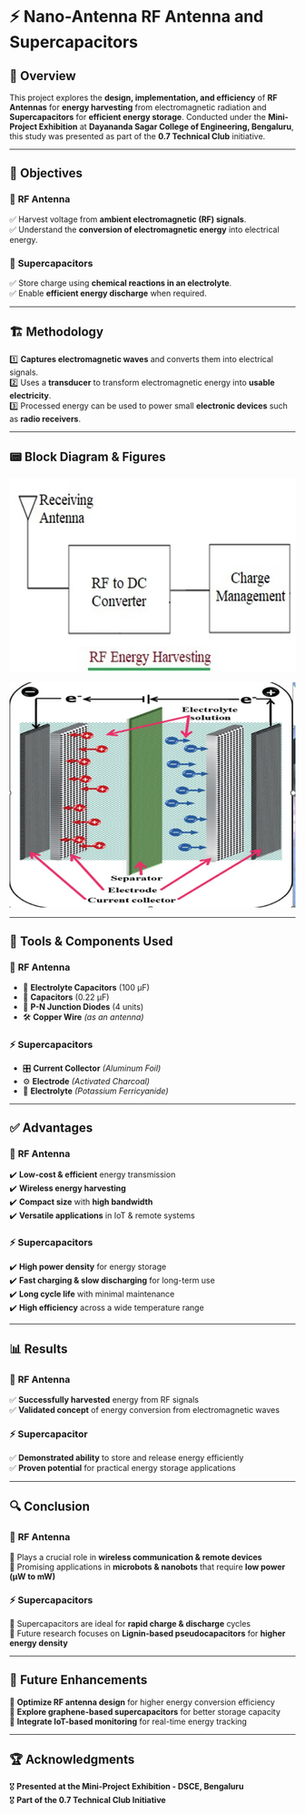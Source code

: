 # ⚡ Nano-Antenna RF Antenna and Supercapacitors  

## 🚀 Overview  
This project explores the **design, implementation, and efficiency** of **RF Antennas** for **energy harvesting** from electromagnetic radiation and **Supercapacitors** for **efficient energy storage**. Conducted under the **Mini-Project Exhibition** at **Dayananda Sagar College of Engineering, Bengaluru**, this study was presented as part of the **0.7 Technical Club** initiative.  

---

## 🎯 Objectives  

### 🔹 **RF Antenna**  
✅ Harvest voltage from **ambient electromagnetic (RF) signals**.  
✅ Understand the **conversion of electromagnetic energy** into electrical energy.  

### 🔹 **Supercapacitors**  
✅ Store charge using **chemical reactions in an electrolyte**.  
✅ Enable **efficient energy discharge** when required.  

---

## 🏗️ Methodology  
 
1️⃣ **Captures electromagnetic waves** and converts them into electrical signals.  
2️⃣ Uses a **transducer** to transform electromagnetic energy into **usable electricity**.  
3️⃣ Processed energy can be used to power small **electronic devices** such as **radio receivers**.  

---

## 📟 Block Diagram & Figures  
 

![RF Antenna Diagram](https://github.com/sandesh-ar/Nano-Antenna-RF-Antenna-and-Supercapacitors/blob/main/image.png?raw=true)  

![Supercapacitor Setup](https://github.com/sandesh-ar/Nano-Antenna-RF-Antenna-and-Supercapacitors/blob/main/image%202.png)  

---

## 🔧 Tools & Components Used  

### 📡 **RF Antenna**  
- 🔋 **Electrolyte Capacitors** (100 µF)  
- 🔩 **Capacitors** (0.22 µF)  
- 🔘 **P-N Junction Diodes** (4 units)  
- 🛠️ **Copper Wire** *(as an antenna)*  

### ⚡ **Supercapacitors**  
- 🎛️ **Current Collector** *(Aluminum Foil)*  
- ⚙ **Electrode** *(Activated Charcoal)*  
- 🧪 **Electrolyte** *(Potassium Ferricyanide)*  

---

## ✅ Advantages  

### 📡 **RF Antenna**  
✔️ **Low-cost & efficient** energy transmission  
✔️ **Wireless energy harvesting**  
✔️ **Compact size** with **high bandwidth**  
✔️ **Versatile applications** in IoT & remote systems  

### ⚡ **Supercapacitors**  
✔️ **High power density** for energy storage  
✔️ **Fast charging & slow discharging** for long-term use  
✔️ **Long cycle life** with minimal maintenance  
✔️ **High efficiency** across a wide temperature range  

---

## 📊 Results  

### 📡 **RF Antenna**  
✅ **Successfully harvested** energy from RF signals  
✅ **Validated concept** of energy conversion from electromagnetic waves  

### ⚡ **Supercapacitor**  
✅ **Demonstrated ability** to store and release energy efficiently  
✅ **Proven potential** for practical energy storage applications  

---

## 🔍 Conclusion  

### 📡 **RF Antenna**  
📌 Plays a crucial role in **wireless communication & remote devices**  
📌 Promising applications in **microbots & nanobots** that require **low power (µW to mW)**  

### ⚡ **Supercapacitors**  
📌 Supercapacitors are ideal for **rapid charge & discharge** cycles  
📌 Future research focuses on **Lignin-based pseudocapacitors** for **higher energy density**  

---

## 🔮 Future Enhancements  
🔹 **Optimize RF antenna design** for higher energy conversion efficiency  
🔹 **Explore graphene-based supercapacitors** for better storage capacity  
🔹 **Integrate IoT-based monitoring** for real-time energy tracking  

---

## 🏆 Acknowledgments  
🎖️ **Presented at the Mini-Project Exhibition - DSCE, Bengaluru**  
🎖️ **Part of the 0.7 Technical Club Initiative**  
 

